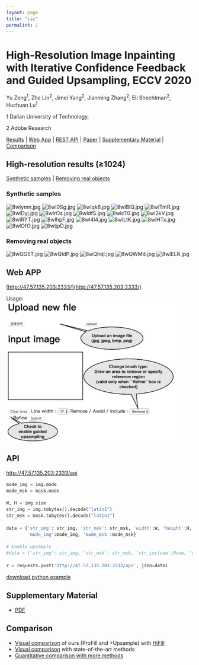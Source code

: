 ```yaml
---
layout: page
title: "iic"
permalink: /
---
```


# High-Resolution Image Inpainting with Iterative Confidence Feedback and Guided Upsampling, ECCV 2020

Yu Zeng$^1$, Zhe Lin$^2$, Jimei Yang$^2$, Jianming Zhang$^2$, Eli Shechtman$^2$, Huchuan Lu$^1$

1 Dalian University of Technology, 

2 Adobe Research

[Results](#synthetic-samples) | [Web App](#web-app) | [REST API](#api) | [Paper](https://arxiv.org/pdf/2005.11742.pdf) | [Supplementary Material](#supplementary-material) | [Comparison](#comparison)

## High-resolution results (≥1024)
[Synthetic samples](#synthetic-samples) | [Removing real objects](#removing-real-objects)

### Synthetic samples
![8wlymn.jpg](https://s1.ax1x.com/2020/03/18/8wlymn.jpg)
![8wl0Sg.jpg](https://s1.ax1x.com/2020/03/18/8wl0Sg.jpg)
![8wlqk6.jpg](https://s1.ax1x.com/2020/03/18/8wlqk6.jpg)
![8wlBlQ.jpg](https://s1.ax1x.com/2020/03/18/8wlBlQ.jpg)
![8wlTmR.jpg](https://s1.ax1x.com/2020/03/18/8wlTmR.jpg)
![8wlDyj.jpg](https://s1.ax1x.com/2020/03/18/8wlDyj.jpg)
![8wlrOs.jpg](https://s1.ax1x.com/2020/03/18/8wlrOs.jpg)
![8wldfS.jpg](https://s1.ax1x.com/2020/03/18/8wldfS.jpg)
![8wlcT0.jpg](https://s1.ax1x.com/2020/03/18/8wlcT0.jpg)
![8wl2kV.jpg](https://s1.ax1x.com/2020/03/18/8wl2kV.jpg)
![8wlRYT.jpg](https://s1.ax1x.com/2020/03/18/8wlRYT.jpg)
![8wlhpF.jpg](https://s1.ax1x.com/2020/03/18/8wlhpF.jpg)
![8wl4l4.jpg](https://s1.ax1x.com/2020/03/18/8wl4l4.jpg)
![8wlLtK.jpg](https://s1.ax1x.com/2020/03/18/8wlLtK.jpg)
![8wlHTx.jpg](https://s1.ax1x.com/2020/03/18/8wlHTx.jpg)
![8wlOfO.jpg](https://s1.ax1x.com/2020/03/18/8wlOfO.jpg)
![8wljpD.jpg](https://s1.ax1x.com/2020/03/18/8wljpD.jpg)

### Removing real objects
![8wQG5T.jpg](https://s1.ax1x.com/2020/03/18/8wQG5T.jpg)
![8wQIdP.jpg](https://s1.ax1x.com/2020/03/18/8wQIdP.jpg)
![8wQhqI.jpg](https://s1.ax1x.com/2020/03/18/8wQhqI.jpg)
![8wQWMd.jpg](https://s1.ax1x.com/2020/03/18/8wQWMd.jpg)
![8wlELR.jpg](https://s1.ax1x.com/2020/03/18/8wlELR.jpg)


## Web APP
[http://47.57.135.203:2333/](http://47.57.135.203:2333/)

Usage:
<img src="webpage.png" width="460">

## API
http://47.57.135.203:2333/api

```python
mode_img = img.mode
mode_msk = mask.mode

W, H = img.size
str_img = img.tobytes().decode("latin1")
str_msk = mask.tobytes().decode("latin1")

data = {'str_img': str_img, 'str_msk': str_msk, 'width':W, 'height':H, 
        'mode_img':mode_img, 'mode_msk':mode_msk}
        
# Enable upsample
#data = {'str_img': str_img, 'str_msk': str_msk, 'str_include':None, 'str_avoid':str_avoid, 'width':W, 'height':H, #'mode_img':mode_img, 'mode_msk':mode_msk, 'is_refine': True}

r = requests.post('http://47.57.135.203:2333/api', json=data)
```

[download python example](https://maildluteducn-my.sharepoint.com/:u:/g/personal/zengyu_mail_dlut_edu_cn/ETN_-k4fwkBLtcsy2qY8OFIBWdjHU27cnO7sCjfRrmC3VA?download=1)
 
## Supplementary Material
* [PDF](https://maildluteducn-my.sharepoint.com/:b:/g/personal/zengyu_mail_dlut_edu_cn/EbQvnHMGlmFIoS2qmNnwOdwBgpIrTS26NNrFy8JB9jeS_Q?e=Vcy6mj)

## Comparison
* [Visual comparison](https://github.com/zengxianyu/Inpaint_Comparison/blob/master/README.md) of ours (ProFill and +Upsample) with [HiFill](https://arxiv.org/abs/2005.09704)
* [Visual comparison](https://zengxianyu.github.io/iic/vis) with state-of-the-art methods
* [Quantitative comparison with more methods](https://zengxianyu.github.io/iic/qcmp)
